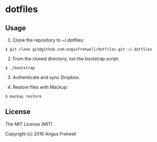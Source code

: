 # dotfiles

## Usage

1. Clone the repository to ~/.dotfiles:

  ```
  $ git clone git@github.com:angusfretwell/dotfiles.git ~/.dotfiles
  ```

2. From the cloned directory, run the bootstrap script:

  ```
  $ ./bootstrap
  ```

3. Authenticate and sync Dropbox.

4. Restore files with Mackup:

  ```
  $ mackup restore
  ```

## License

The MIT License (MIT)

Copyright (c) 2016 Angus Fretwell
